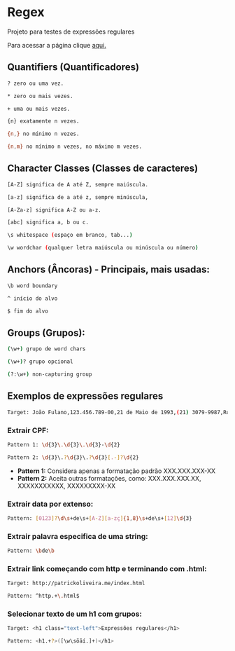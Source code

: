 # Regex

Projeto para testes de expressões regulares

Para acessar a página clique [aqui.](https://patrickoliveira94.github.io/regex/)

## Quantifiers (Quantificadores)

```sh 
? zero ou uma vez.
```

```sh 
* zero ou mais vezes.
```

```sh 
+ uma ou mais vezes.
```

```sh 
{n} exatamente n vezes.
```

```sh 
{n,} no mínimo n vezes.
```

```sh 
{n,m} no mínimo n vezes, no máximo m vezes.
```

## Character Classes (Classes de caracteres)

```sh 
[A-Z] significa de A até Z, sempre maiúscula.
```

```sh 
[a-z] significa de a até z, sempre minúscula,
```

```sh 
[A-Za-z] significa A-Z ou a-z.
```

```sh 
[abc] significa a, b ou c.
```

```sh
\s whitespace (espaço em branco, tab...)
```

```sh
\w wordchar (qualquer letra maiúscula ou minúscula ou número)
```

## Anchors (Âncoras) - Principais, mais usadas:

```sh
\b word boundary
```

```sh
^ início do alvo
```

```sh
$ fim do alvo
```

## Groups (Grupos):

```sh
(\w+) grupo de word chars
```

```sh
(\w+)? grupo opcional
```

```sh
(?:\w+) non-capturing group
```

## Exemplos de expressões regulares

```sh
Target: João Fulano,123.456.789-00,21 de Maio de 1993,(21) 3079-9987,Rua do Ouvidor,50,20040-030,Rio de Janeiro
```

### Extrair CPF:

```sh
Pattern 1: \d{3}\.\d{3}\.\d{3}-\d{2}
```

```sh
Pattern 2: \d{3}\.?\d{3}\.?\d{3}[.-]?\d{2}
```

* **Pattern 1:** Considera apenas a formatação padrão XXX.XXX.XXX-XX
* **Pattern 2:** Aceita outras formatações, como: XXX.XXX.XXX.XX, XXXXXXXXXXX, XXXXXXXXX-XX


### Extrair data por extenso:

```sh
Pattern: [0123]?\d\s+de\s+[A-Z][a-zç]{1,8}\s+de\s+[12]\d{3}
```
 
### Extrair palavra especifica de uma string:

```sh
Pattern: \bde\b
```

### Extrair link começando com http e terminando com .html:

```sh
Target: http://patrickoliveira.me/index.html
```

```sh
Pattern: ^http.+\.html$
```

### Selecionar texto de um h1 com grupos:

```sh
Target: <h1 class="text-left">Expressões regulares</h1>
```

```sh
Pattern: <h1.+?>([\w\sõãí.]+)</h1>
```

